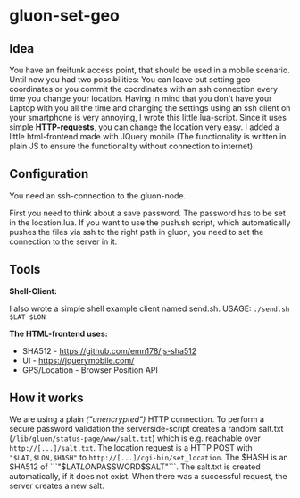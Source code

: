 # gluon-set-geo

## Idea

You have an freifunk access point, that should be used in a mobile scenario. Until now you had two possibilities: You can leave out setting geo-coordinates or you commit the coordinates with an ssh connection every time you change your location. Having in mind that you don't have your Laptop with you all the time and changing the settings using an ssh client on your smartphone is very annoying, I wrote this little lua-script. Since it uses simple **HTTP-requests**, you can change the location very easy. I added a little html-frontend made with JQuery mobile (The functionality is written in plain JS to ensure the functionality without connection to internet).

## Configuration

You need an ssh-connection to the gluon-node.

First you need to think about a save password. The password has to be set in the location.lua. If you want to use the push.sh script, which automatically pushes the files via ssh to the right path in gluon, you need to set the connection to the server in it.

## Tools

**Shell-Client:**

I also wrote a simple shell example client named send.sh. USAGE: ```./send.sh $LAT $LON```

**The HTML-frontend uses:**

* SHA512 - https://github.com/emn178/js-sha512
* UI - https://jquerymobile.com/
* GPS/Location - Browser Position API

## How it works

We are using a plain *("unencrypted")* HTTP connection. To perform a secure password validation the serverside-script creates a random salt.txt (```/lib/gluon/status-page/www/salt.txt```) which is e.g. reachable over ```http://[...]/salt.txt```. The location request is a HTTP POST with ```"$LAT,$LON,$HASH"``` to ```http://[...]/cgi-bin/set_location```. The $HASH is an SHA512 of ```"$LAT$LON$PASSWORD$SALT"```. The salt.txt is created automatically, if it does not exist. When there was a successful request, the server creates a new salt.
